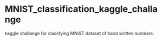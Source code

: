 # MNIST_classification_kaggle_challange
kaggle challange for classfying MNIST dataset of hand written numbers.
